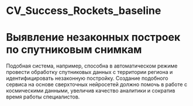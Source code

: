 # CV_Success_Rockets_baseline

# Выявление незаконных построек по спутниковым снимкам

Подобная система, например, способна в автоматическом режиме провести обработку спутниковых данных с территории региона и идентифицировать незаконную постройку. Создание подобного сервиса на основе сверхточных нейросетей должно помочь в работе с космическими данными, 
увеличив качество аналитики и сократив время работы специалистов.


